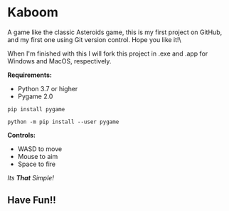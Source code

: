 # Kaboom  
A game like the classic Asteroids game, this is my first project on GitHub, and my first one using Git version control. Hope you like it!\

When I'm finished with this I will fork this project in .exe and .app for Windows and MacOS, respectively.

**Requirements:**
* Python 3.7 or higher
* Pygame 2.0 
```
pip install pygame
```
```
python -m pip install --user pygame
```

**Controls:**
* WASD to move
* Mouse to aim
* Space to fire

*Its **That** Simple!*
## Have Fun!! 
